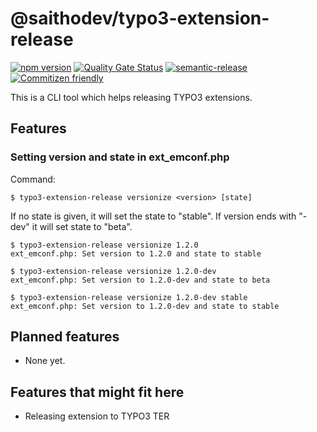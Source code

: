 # @saithodev/typo3-extension-release

[![npm version](https://img.shields.io/npm/v/@saithodev/typo3-extension-release.svg)](https://www.npmjs.com/package/@saithodev/typo3-extension-release)
[![Quality Gate Status](https://sonarcloud.io/api/project_badges/measure?project=typo3-extension-release&metric=alert_status)](https://sonarcloud.io/dashboard?id=typo3-extension-release)
[![semantic-release](https://img.shields.io/badge/%20%20%F0%9F%93%A6%F0%9F%9A%80-semantic--release-e10079.svg)](https://github.com/semantic-release/semantic-release)
[![Commitizen friendly](https://img.shields.io/badge/commitizen-friendly-brightgreen.svg)](http://commitizen.github.io/cz-cli/)

This is a CLI tool which helps releasing TYPO3 extensions.

## Features

### Setting version and state in ext_emconf.php

Command:

```shell script
$ typo3-extension-release versionize <version> [state]
```

If no state is given, it will set the state to "stable".
If version ends with "-dev" it will set state to "beta".

```shell script
$ typo3-extension-release versionize 1.2.0
ext_emconf.php: Set version to 1.2.0 and state to stable
```

```shell script
$ typo3-extension-release versionize 1.2.0-dev
ext_emconf.php: Set version to 1.2.0-dev and state to beta
```

```shell script
$ typo3-extension-release versionize 1.2.0-dev stable
ext_emconf.php: Set version to 1.2.0-dev and state to stable
```

## Planned features

- None yet.

## Features that might fit here

- Releasing extension to TYPO3 TER